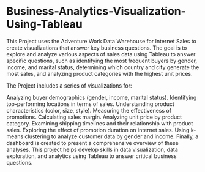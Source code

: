 # Business-Analytics-Visualization-Using-Tableau
This Project uses the Adventure Work Data Warehouse for Internet Sales to create visualizations that answer key business questions. 
The goal is to explore and analyze various aspects of sales data using Tableau to answer specific questions, such as identifying the most frequent buyers by gender, income, and marital status, determining which country and city generate the most sales, and analyzing product categories with the highest unit prices.

The Project includes a series of visualizations for:

Analyzing buyer demographics (gender, income, marital status).
Identifying top-performing locations in terms of sales.
Understanding product characteristics (color, size, style).
Measuring the effectiveness of promotions.
Calculating sales margin.
Analyzing unit price by product category.
Examining shipping timelines and their relationship with product sales.
Exploring the effect of promotion duration on internet sales.
Using k-means clustering to analyze customer data by gender and income.
Finally, a dashboard is created to present a comprehensive overview of these analyses. This project helps develop skills in data visualization, data exploration, and analytics using Tableau to answer critical business questions.
